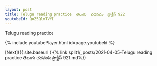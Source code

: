 ```yaml
---
layout: post
title: Telugu reading practice  తెలుగు  చదవడం  ప్రాక్టీస్ 922
youtubeId: QoZ5QlmTVYI
---
```

 
 
Telugu reading practice
 
 
 
 
 


{% include youtubePlayer.html id=page.youtubeId %}
 
[Next]({{ site.baseurl }}{% link  split1/_posts/2021-04-05-Telugu reading practice  తెలుగు  చదవడం  ప్రాక్టీస్ 921.md%})
 
